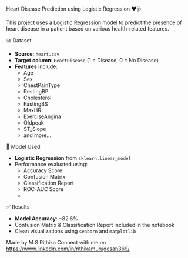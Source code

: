 Heart Disease Prediction using Logistic Regression ❤️🩺

This project uses a Logistic Regression model to predict the presence of heart disease in a patient based on various health-related features.

📊 Dataset

- **Source**: `heart.csv`
- **Target column**: `HeartDisease` (1 = Disease, 0 = No Disease)
- **Features** include:
  - Age
  - Sex
  - ChestPainType
  - RestingBP
  - Cholesterol
  - FastingBS
  - MaxHR
  - ExerciseAngina
  - Oldpeak
  - ST_Slope
  - and more...

🧠 Model Used

- **Logistic Regression** from `sklearn.linear_model`
- Performance evaluated using:
  - Accuracy Score
  - Confusion Matrix
  - Classification Report
  - ROC-AUC Score
  - 
✅ Results

- **Model Accuracy**: ~82.6%
- Confusion Matrix & Classification Report included in the notebook
- Clean visualizations using `seaborn` and `matplotlib`

Made by M.S.Rithika
Connect with me on https://www.linkedin.com/in/rithikamurugesan369/

